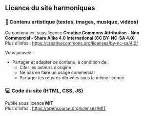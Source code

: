 ## Licence du site harmoniques

### 🎵 Contenu artistique (textes, images, musique, vidéos)
Ce contenu est sous licence **Creative Commons Attribution - Non Commercial - Share Alike 4.0 International (CC BY-NC-SA 4.0)**  
Plus d’infos : https://creativecommons.org/licenses/by-nc-sa/4.0/

Vous pouvez :
- Partager et adapter ce contenu, à condition de :
  - Citer les auteurs d’origine
  - Ne pas en faire un usage commercial
  - Partager les œuvres dérivées sous la même licence

### 💻 Code du site (HTML, CSS, JS)
Publié sous licence **MIT**  
Plus d’infos : https://opensource.org/licenses/MIT
